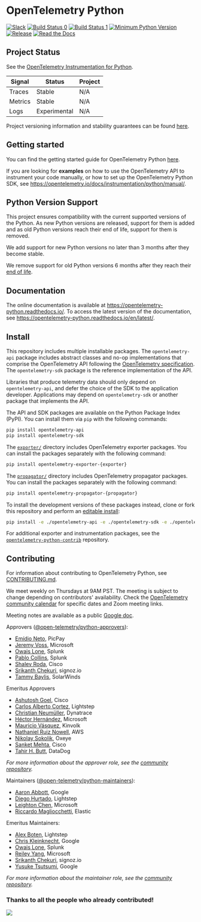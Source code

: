 # OpenTelemetry Python
[![Slack](https://img.shields.io/badge/slack-@cncf/otel/python-brightgreen.svg?logo=slack)](https://cloud-native.slack.com/archives/C01PD4HUVBL)
[![Build Status 0](https://github.com/open-telemetry/opentelemetry-python/actions/workflows/test_0.yml/badge.svg?branch=main)](https://github.com/open-telemetry/opentelemetry-python/actions/workflows/test_0.yml)
[![Build Status 1](https://github.com/open-telemetry/opentelemetry-python/actions/workflows/test_1.yml/badge.svg?branch=main)](https://github.com/open-telemetry/opentelemetry-python/actions/workflows/test_1.yml)
[![Minimum Python Version](https://img.shields.io/badge/python-3.9+-blue.svg)](https://www.python.org/downloads/)
[![Release](https://img.shields.io/github/v/release/open-telemetry/opentelemetry-python?include_prereleases&style=)](https://github.com/open-telemetry/opentelemetry-python/releases/)
[![Read the Docs](https://readthedocs.org/projects/opentelemetry-python/badge/?version=latest)](https://opentelemetry-python.readthedocs.io/en/latest/)

## Project Status

See the [OpenTelemetry Instrumentation for Python](https://opentelemetry.io/docs/instrumentation/python/#status-and-releases).

| Signal  | Status       | Project |
| ------- | ------------ | ------- |
| Traces  | Stable       | N/A     |
| Metrics | Stable       | N/A     |
| Logs    | Experimental | N/A     |

Project versioning information and stability guarantees can be found [here](./rationale.md#versioning-and-releasing).

## Getting started

You can find the getting started guide for OpenTelemetry Python [here](https://opentelemetry.io/docs/instrumentation/python/getting-started/).

If you are looking for **examples** on how to use the OpenTelemetry API to
instrument your code manually, or how to set up the OpenTelemetry
Python SDK, see https://opentelemetry.io/docs/instrumentation/python/manual/.

## Python Version Support

This project ensures compatibility with the current supported versions of the Python. As new Python versions are released, support for them is added and
as old Python versions reach their end of life, support for them is removed.

We add support for new Python versions no later than 3 months after they become stable.

We remove support for old Python versions 6 months after they reach their [end of life](https://devguide.python.org/devcycle/#end-of-life-branches).


## Documentation

The online documentation is available at https://opentelemetry-python.readthedocs.io/.
To access the latest version of the documentation, see
https://opentelemetry-python.readthedocs.io/en/latest/.

## Install

This repository includes multiple installable packages. The `opentelemetry-api`
package includes abstract classes and no-op implementations that comprise the OpenTelemetry API following the
[OpenTelemetry specification](https://github.com/open-telemetry/opentelemetry-specification).
The `opentelemetry-sdk` package is the reference implementation of the API.

Libraries that produce telemetry data should only depend on `opentelemetry-api`,
and defer the choice of the SDK to the application developer. Applications may
depend on `opentelemetry-sdk` or another package that implements the API.

The API and SDK packages are available on the Python Package Index (PyPI). You can install them via `pip` with the following commands:

```sh
pip install opentelemetry-api
pip install opentelemetry-sdk
```

The
[`exporter/`](https://github.com/open-telemetry/opentelemetry-python/tree/main/exporter)
directory includes OpenTelemetry exporter packages. You can install the packages separately with the following command:

```sh
pip install opentelemetry-exporter-{exporter}
```

The
[`propagator/`](https://github.com/open-telemetry/opentelemetry-python/tree/main/propagator)
directory includes OpenTelemetry propagator packages. You can install the packages separately with the following command:

```sh
pip install opentelemetry-propagator-{propagator}
```

To install the development versions of these packages instead, clone or fork
this repository and perform an [editable
install](https://pip.pypa.io/en/stable/reference/pip_install/#editable-installs):

```sh
pip install -e ./opentelemetry-api -e ./opentelemetry-sdk -e ./opentelemetry-semantic-conventions
```

For additional exporter and instrumentation packages, see the 
[`opentelemetry-python-contrib`](https://github.com/open-telemetry/opentelemetry-python-contrib) repository.

## Contributing

For information about contributing to OpenTelemetry Python, see [CONTRIBUTING.md](CONTRIBUTING.md).

We meet weekly on Thursdays at 9AM PST. The meeting is subject to change depending on contributors' availability. Check the [OpenTelemetry community calendar](https://calendar.google.com/calendar/embed?src=c_2bf73e3b6b530da4babd444e72b76a6ad893a5c3f43cf40467abc7a9a897f977%40group.calendar.google.com) for specific dates and Zoom meeting links.

Meeting notes are available as a public [Google doc](https://docs.google.com/document/d/1CIMGoIOZ-c3-igzbd6_Pnxx1SjAkjwqoYSUWxPY8XIs/edit).

Approvers ([@open-telemetry/python-approvers](https://github.com/orgs/open-telemetry/teams/python-approvers)):

- [Emídio Neto](https://github.com/emdneto), PicPay
- [Jeremy Voss](https://github.com/jeremydvoss), Microsoft
- [Owais Lone](https://github.com/owais), Splunk
- [Pablo Collins](https://github.com/pmcollins), Splunk
- [Shalev Roda](https://github.com/shalevr), Cisco
- [Srikanth Chekuri](https://github.com/srikanthccv), signoz.io
- [Tammy Baylis](https://github.com/tammy-baylis-swi), SolarWinds

Emeritus Approvers

- [Ashutosh Goel](https://github.com/ashu658), Cisco
- [Carlos Alberto Cortez](https://github.com/carlosalberto), Lightstep
- [Christian Neumüller](https://github.com/Oberon00), Dynatrace
- [Héctor Hernández](https://github.com/hectorhdzg), Microsoft
- [Mauricio Vásquez](https://github.com/mauriciovasquezbernal), Kinvolk
- [Nathaniel Ruiz Nowell](https://github.com/NathanielRN), AWS
- [Nikolay Sokolik](https://github.com/oxeye-nikolay), Oxeye
- [Sanket Mehta](https://github.com/sanketmehta28), Cisco
- [Tahir H. Butt](https://github.com/majorgreys), DataDog

*For more information about the approver role, see the [community repository](https://github.com/open-telemetry/community/blob/main/guides/contributor/membership.md#approver).*

Maintainers ([@open-telemetry/python-maintainers](https://github.com/orgs/open-telemetry/teams/python-maintainers)):

- [Aaron Abbott](https://github.com/aabmass), Google
- [Diego Hurtado](https://github.com/ocelotl), Lightstep
- [Leighton Chen](https://github.com/lzchen), Microsoft
- [Riccardo Magliocchetti](https://github.com/xrmx), Elastic

Emeritus Maintainers:

- [Alex Boten](https://github.com/codeboten), Lightstep
- [Chris Kleinknecht](https://github.com/c24t), Google
- [Owais Lone](https://github.com/owais), Splunk
- [Reiley Yang](https://github.com/reyang), Microsoft
- [Srikanth Chekuri](https://github.com/srikanthccv), signoz.io
- [Yusuke Tsutsumi](https://github.com/toumorokoshi), Google

*For more information about the maintainer role, see the [community repository](https://github.com/open-telemetry/community/blob/main/guides/contributor/membership.md#maintainer).*

### Thanks to all the people who already contributed!

<a href="https://github.com/open-telemetry/opentelemetry-python/graphs/contributors">
  <img src="https://contributors-img.web.app/image?repo=open-telemetry/opentelemetry-python" />
</a>
